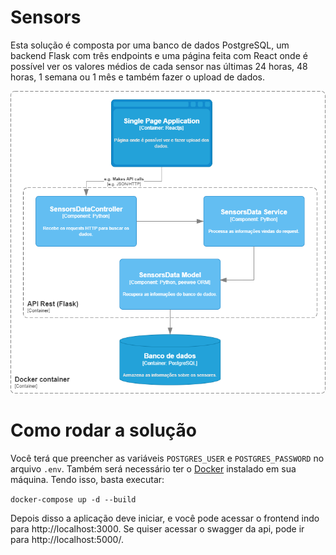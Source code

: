 # Sensors

Esta solução é composta por uma banco de dados PostgreSQL, um backend Flask com três endpoints e uma página feita com React onde é possível ver os valores médios de cada sensor nas últimas 24 horas, 48 horas, 1 semana ou 1 mês e também fazer o upload de dados.


![Solution's architecture](./img/sensors.png)


# Como rodar a solução

Você terá que preencher as variáveis `POSTGRES_USER` e `POSTGRES_PASSWORD` no arquivo `.env`. Também será necessário ter o [Docker](https://www.docker.com/) instalado em sua máquina. Tendo isso, basta executar:

`docker-compose up -d --build`

Depois disso a aplicação deve iniciar, e você pode acessar o frontend indo para http://localhost:3000. Se quiser acessar o swagger da api, pode ir para http://localhost:5000/.